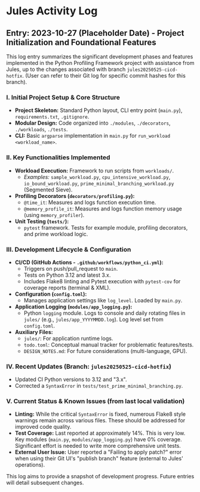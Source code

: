 # Jules Activity Log

## Entry: 2023-10-27 (Placeholder Date) - Project Initialization and Foundational Features

This log entry summarizes the significant development phases and features implemented in the Python Profiling Framework project with assistance from Jules, up to the changes associated with branch `jules20250525-cicd-hotfix`. (User can refer to their Git log for specific commit hashes for this branch).

### I. Initial Project Setup & Core Structure
*   **Project Skeleton:** Standard Python layout, CLI entry point (`main.py`), `requirements.txt`, `.gitignore`.
*   **Modular Design:** Code organized into `./modules`, `./decorators`, `./workloads`, `./tests`.
*   **CLI:** Basic `argparse` implementation in `main.py` for `run_workload <workload_name>`.

### II. Key Functionalities Implemented
*   **Workload Execution:** Framework to run scripts from `workloads/`.
    *   *Examples:* `sample_workload.py`, `cpu_intensive_workload.py`, `io_bound_workload.py`, `prime_minimal_branching_workload.py` (Segmented Sieve).
*   **Profiling Decorators (`decorators/profiling.py`):**
    *   `@time_it`: Measures and logs function execution time.
    *   `@memory_profile_it`: Measures and logs function memory usage (using `memory_profiler`).
*   **Unit Testing (`tests/`):**
    *   `pytest` framework. Tests for example module, profiling decorators, and prime workload logic.

### III. Development Lifecycle & Configuration
*   **CI/CD (GitHub Actions - `.github/workflows/python_ci.yml`):**
    *   Triggers on push/pull_request to `main`.
    *   Tests on Python 3.12 and latest 3.x.
    *   Includes Flake8 linting and Pytest execution with `pytest-cov` for coverage reports (terminal & XML).
*   **Configuration (`config.toml`):**
    *   Manages application settings like `log_level`. Loaded by `main.py`.
*   **Application Logging (`modules/app_logging.py`):**
    *   Python `logging` module. Logs to console and daily rotating files in `jules/` (e.g., `jules/app_YYYYMMDD.log`). Log level set from `config.toml`.
*   **Auxiliary Files:**
    *   `jules/`: For application runtime logs.
    *   `todo.toml`: Conceptual manual tracker for problematic features/tests.
    *   `DESIGN_NOTES.md`: For future considerations (multi-language, GPU).

### IV. Recent Updates (Branch: `jules20250525-cicd-hotfix`)
*   Updated CI Python versions to 3.12 and "3.x".
*   Corrected a `SyntaxError` in `tests/test_prime_minimal_branching.py`.

### V. Current Status & Known Issues (from last local validation)
*   **Linting:** While the critical `SyntaxError` is fixed, numerous Flake8 style warnings remain across various files. These should be addressed for improved code quality.
*   **Test Coverage:** Last reported at approximately 14%. This is very low. Key modules (`main.py`, `modules/app_logging.py`) have 0% coverage. Significant effort is needed to write more comprehensive unit tests.
*   **External User Issue:** User reported a "Failing to apply patch?" error when using their Git UI's "publish branch" feature (external to Jules' operations).

This log aims to provide a snapshot of development progress. Future entries will detail subsequent changes.
